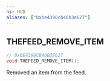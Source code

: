 ```yaml
---
ns: HUD
aliases: ["0xbe4390cb40b3e627"]
---
```

## THEFEED_REMOVE_ITEM

```c
// 0xBE4390CB40B3E627
void THEFEED_REMOVE_ITEM();
```

Removed an item from the feed.

